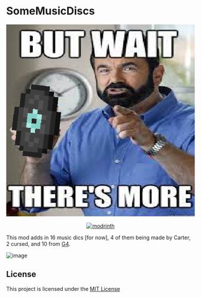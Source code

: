# SomeMusicDiscs

<p align="center">
  <img title="modicon" height="512" src="src/main/resources/assets/somemusicdiscs/icon.png">
</p>

<p align="center">
  <a href="https://modrinth.com/mod/somemusicdiscs" target="_blank">
    <picture>
      <source media="(prefers-color-scheme: dark)" srcset="https://cdn.discordapp.com/attachments/942531943013179422/981898980222967828/Dark.png">
      <img title="modrinth" height="50" src="https://cdn.discordapp.com/attachments/942531943013179422/981898980491423784/Light.png">
    </picture>
  </a>
</p>

This mod adds in 16 music dics [for now], 4 of them being made by Carter, 2 cursed, and 10 from [G4](http://team-g4.github.io/base-g4).

![image](https://user-images.githubusercontent.com/89364072/174153315-5d3182ac-5572-4da4-9e47-6ffa837e3245.png)

## License

This project is licensed under the [MIT License](LICENSE)
